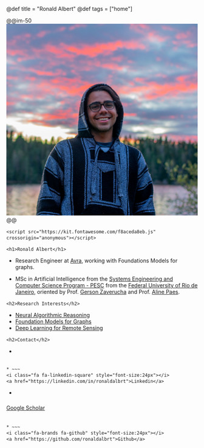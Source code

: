 @def title = "Ronald Albert"
@def tags = ["home"]

@@im-50
![](/assets/images/eu.jpg)
@@

~~~
<script src="https://kit.fontawesome.com/f8aceda8eb.js" crossorigin="anonymous"></script>
~~~
~~~
<h1>Ronald Albert</h1>
~~~
* Research Engineer at [Avra](https://avra.com.br/), working with Foundations Models for graphs.

* MSc in Artificial Intelligence from the [Systems Engineering and Computer Science Program - PESC](https://www.cos.ufrj.br/index.php/en/) from the [Federal University of Rio de Janeiro](https://ufrj.br/en/), oriented by Prof. [Gerson Zaverucha](https://www.cos.ufrj.br/~gerson/) and Prof. [Aline Paes](http://www2.ic.uff.br/~alinepaes/). 

~~~
<h2>Research Interests</h2>
~~~

* [Neural Algorithmic Reasoning](/tag/nar/)
* [Foundation Models for Graphs](/tag/ml/)
* [Deep Learning for Remote Sensing](/tag/dl_remote_sensing/)

~~~
<h2>Contact</h2>
~~~

* ~~~
<i class="fa fa-envelope"></i>
~~~ [ronaldalbrt@cos.ufrj.br ](mailto:ronaldalbrt@cos.ufrj.br)

* ~~~
<i class="fa fa-linkedin-square" style="font-size:24px"></i>
<a href="https://linkedin.com/in/ronaldalbrt">Linkedin</a>
~~~

* ~~~
<i class="fa-brands fa-google-scholar" style="font-size:24px"></i>
<a href="https://scholar.google.com/citations?user=zwse-acAAAAJ&hl=pt-BR">Google Scholar</a>
~~~

* ~~~
<i class="fa-brands fa-github" style="font-size:24px"></i>
<a href="https://github.com/ronaldalbrt">Github</a>
~~~
